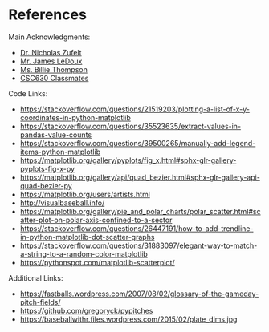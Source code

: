 # References

Main Acknowledgments:
* [Dr. Nicholas Zufelt](https://github.com/nzufelt)
* [Mr. James LeDoux](https://github.com/jldbc)
* [Ms. Billie Thompson](https://gist.github.com/PurpleBooth/109311bb0361f32d87a2)
* [CSC630 Classmates](https://nzufelt.github.io/open_source_movement_csc630/)

Code Links:
* https://stackoverflow.com/questions/21519203/plotting-a-list-of-x-y-coordinates-in-python-matplotlib
* https://stackoverflow.com/questions/35523635/extract-values-in-pandas-value-counts
* https://stackoverflow.com/questions/39500265/manually-add-legend-items-python-matplotlib
* https://matplotlib.org/gallery/pyplots/fig_x.html#sphx-glr-gallery-pyplots-fig-x-py
* https://matplotlib.org/gallery/api/quad_bezier.html#sphx-glr-gallery-api-quad-bezier-py
* https://matplotlib.org/users/artists.html
* http://visualbaseball.info/
* https://matplotlib.org/gallery/pie_and_polar_charts/polar_scatter.html#scatter-plot-on-polar-axis-confined-to-a-sector
* https://stackoverflow.com/questions/26447191/how-to-add-trendline-in-python-matplotlib-dot-scatter-graphs
* https://stackoverflow.com/questions/31883097/elegant-way-to-match-a-string-to-a-random-color-matplotlib
* https://pythonspot.com/matplotlib-scatterplot/

Additional Links:
* https://fastballs.wordpress.com/2007/08/02/glossary-of-the-gameday-pitch-fields/
* https://github.com/gregoryck/pypitches
* https://baseballwithr.files.wordpress.com/2015/02/plate_dims.jpg
